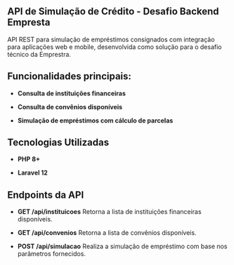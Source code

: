 ## API de Simulação de Crédito - Desafio Backend Empresta

API REST para simulação de empréstimos consignados com integração para aplicações web e mobile, desenvolvida como solução para o desafio técnico da Emprestra.

## Funcionalidades principais:

- **Consulta de instituições financeiras**

- **Consulta de convênios disponíveis**

- **Simulação de empréstimos com cálculo de parcelas**

## Tecnologias Utilizadas

- **PHP 8+**

- **Laravel 12**

## Endpoints da API

- **GET /api/instituicoes**
Retorna a lista de instituições financeiras disponíveis.

- **GET /api/convenios**
Retorna a lista de convênios disponíveis.

- **POST /api/simulacao**
Realiza a simulação de empréstimo com base nos parâmetros fornecidos.
